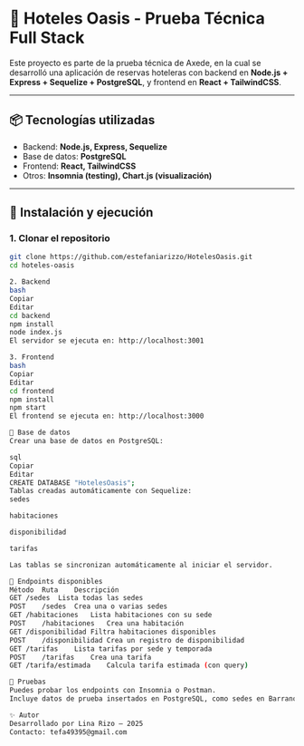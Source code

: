 # 🏨 Hoteles Oasis - Prueba Técnica Full Stack

Este proyecto es parte de la prueba técnica de Axede, en la cual se desarrolló una aplicación de reservas hoteleras con backend en **Node.js + Express + Sequelize + PostgreSQL**, y frontend en **React + TailwindCSS**.

---

## 📦 Tecnologías utilizadas

- Backend: **Node.js, Express, Sequelize**
- Base de datos: **PostgreSQL**
- Frontend: **React, TailwindCSS**
- Otros: **Insomnia (testing), Chart.js (visualización)**

---

## 🚀 Instalación y ejecución

### 1. Clonar el repositorio

```bash
git clone https://github.com/estefaniarizzo/HotelesOasis.git
cd hoteles-oasis

2. Backend
bash
Copiar
Editar
cd backend
npm install
node index.js
El servidor se ejecuta en: http://localhost:3001

3. Frontend
bash
Copiar
Editar
cd frontend
npm install
npm start
El frontend se ejecuta en: http://localhost:3000

🧠 Base de datos
Crear una base de datos en PostgreSQL:

sql
Copiar
Editar
CREATE DATABASE "HotelesOasis";
Tablas creadas automáticamente con Sequelize:
sedes

habitaciones

disponibilidad

tarifas

Las tablas se sincronizan automáticamente al iniciar el servidor.

📡 Endpoints disponibles
Método	Ruta	Descripción
GET	/sedes	Lista todas las sedes
POST	/sedes	Crea una o varias sedes
GET	/habitaciones	Lista habitaciones con su sede
POST	/habitaciones	Crea una habitación
GET	/disponibilidad	Filtra habitaciones disponibles
POST	/disponibilidad	Crea un registro de disponibilidad
GET	/tarifas	Lista tarifas por sede y temporada
POST	/tarifas	Crea una tarifa
GET	/tarifa/estimada	Calcula tarifa estimada (con query)

🧪 Pruebas
Puedes probar los endpoints con Insomnia o Postman.
Incluye datos de prueba insertados en PostgreSQL, como sedes en Barranquilla, Cali, Cartagena y Bogotá.

✨ Autor
Desarrollado por Lina Rizo – 2025
Contacto: tefa49395@gmail.com